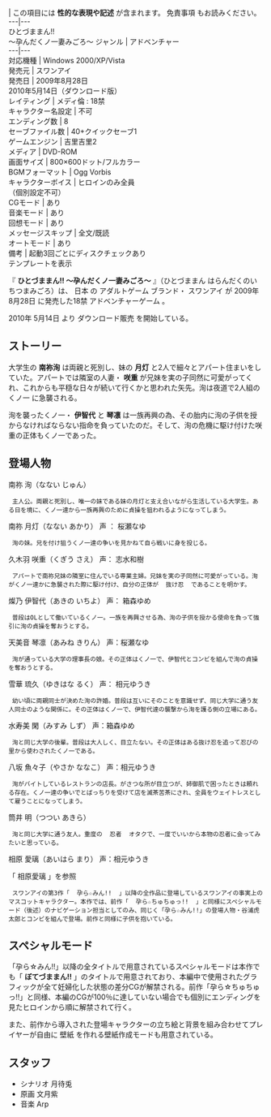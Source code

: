 |  この項目には **性的な表現や記述** が含まれます。  免責事項  もお読みください。  
---|---  
ひとづままん!!  
〜孕んだくノ一妻みごろ〜  ジャンル  |  アドベンチャー   
---|---  
対応機種  |  Windows 2000/XP/Vista   
発売元  |  スワンアイ   
発売日  |  2009年8月28日   
2010年5月14日（ダウンロード版）  
レイティング  |  メディ倫  : 18禁   
キャラクター名設定  |  不可   
エンディング数  |  8   
セーブファイル数  |  40+クイックセーブ1   
ゲームエンジン  |  吉里吉里2   
メディア  |  DVD-ROM   
画面サイズ  |  800×600ドット/フルカラー   
BGMフォーマット  |  Ogg Vorbis   
キャラクターボイス  |  ヒロインのみ全員   
（個別設定不可）  
CGモード  |  あり   
音楽モード  |  あり   
回想モード  |  あり   
メッセージスキップ  |  全文/既読   
オートモード  |  あり   
備考  |  起動3回ごとにディスクチェックあり   
テンプレートを表示  
  
『 **ひとづままん!! 〜孕んだくノ一妻みごろ〜** 』（ひとづままん はらんだくのいちつまみごろ）は、  日本  の  アダルトゲーム  ブランド・
スワンアイ  が  2009年  8月28日  に発売した18禁  アドベンチャーゲーム  。

2010年  5月14日  より  ダウンロード販売  を開始している。

##  ストーリー  

大学生の **南祢洵** は両親と死別し、妹の **月灯** と2人で細々とアパート住まいをしていた。アパートでは隣室の人妻・ **咲重**
が兄妹を実の子同然に可愛がってくれ、これからも平穏な日々が続いて行くかと思われた矢先。洵は夜道で2人組の  くノ一  に急襲される。

洵を襲ったくノ一・ **伊智代** と **琴凛**
は一族再興の為、その胎内に洵の子供を授からなければならない指命を負っていたのだ。そして、洵の危機に駆け付けた咲重の正体もくノ一であった。

##  登場人物  

南祢 洵（なない じゅん）

     主人公。両親と死別し、唯一の妹である妹の月灯と支え合いながら生活している大学生。ある日を境に、くノ一達から一族再興のために貞操を狙われるようになってしまう。 

南祢 月灯（なない あかり）  声  ：  桜瀬なゆ

     洵の妹。兄を付け狙うくノ一達の争いを見かねて自ら戦いに身を投じる。 

久木羽 咲重（くぎう さえ） 声：  志水和樹

     アパートで南祢兄妹の隣室に住んでいる専業主婦。兄妹を実の子同然に可愛がっている。洵がくノ一達かに急襲された際に駆け付け、自分の正体が  抜け忍  であることを明かす。 

燦乃 伊智代（あきの いちよ） 声：  箱森ゆめ

     普段はOLとして働いているくノ一。一族を再興させる為、洵の子供を授かる使命を負って強引に洵の貞操を奪おうとする。 

天美音 琴凛（あみね きりん） 声：桜瀬なゆ

     洵が通っている大学の理事長の娘。その正体はくノ一で、伊智代とコンビを組んで洵の貞操を奪おうとする。 

雪華 琉久（ゆきはな るく） 声：  相元ゆうき

     幼い頃に両親同士が決めた洵の許婚。普段は互いにそのことを意識せず、同じ大学に通う友人同士のような関係に。その正体はくノ一で、伊智代達の襲撃から洵を護る側の立場にある。 

水寿美 閑（みすみ しず） 声：箱森ゆめ

     洵と同じ大学の後輩。普段は大人しく、目立たない。その正体はある抜け忍を追って忍びの里から使わされたくノ一である。 

八坂 魚々子（やさか ななこ） 声：相元ゆうき

     洵がバイトしているレストランの店長。がさつな所が目立つが、姉御肌で困ったときは頼れる存在。くノ一達の争いでとばっちりを受けて店を滅茶苦茶にされ、全員をウェイトレスとして雇うことになってしまう。 

筒井 明（つつい あきら）

     洵と同じ大学に通う友人。重度の  忍者  オタクで、一度でいいから本物の忍者に会ってみたいと思っている。 

相原 愛璃（あいはら まり） 声：相元ゆうき

「  相原愛璃  」を参照

     スワンアイの第3作「  孕ら☆みん!!  」以降の全作品に登場しているスワンアイの事実上のマスコットキャラクター。本作では、前作「  孕ら☆ちゅちゅっ!!  」と同様にスペシャルモード（後述）のナビゲーション担当としてのみ、同じく「孕ら☆みん!!」の登場人物・谷浦虎太郎とコンビを組んで登場。前作と同様に子供を抱いている。 

##  スペシャルモード  

「孕ら☆みん!!」以降の全タイトルで用意されているスペシャルモードは本作でも「 **ぼてづままん!!**
」のタイトルで用意されており、本編中で使用されたグラフィックが全て妊婦化した状態の差分CGが解禁される。前作「孕ら☆ちゅちゅっ!!」と同様、本編のCGが100％に達していない場合でも個別にエンディングを見たヒロインから順に解禁されて行く。

また、前作から導入された登場キャラクターの立ち絵と背景を組み合わせてプレイヤーが自由に  壁紙  を作れる壁紙作成モードも用意されている。

##  スタッフ  

  * シナリオ 月待兎 
  * 原画 文月紫 
  * 音楽 Arp 

